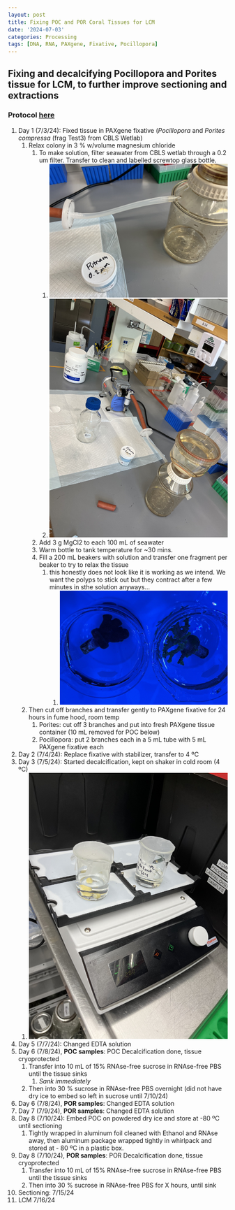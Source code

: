 ```yaml
---
layout: post
title: Fixing POC and POR Coral Tissues for LCM
date: '2024-07-03'
categories: Processing
tags: [DNA, RNA, PAXgene, Fixative, Pocillopora]
---
```


## Fixing and decalcifying Pocillopora and Porites tissue for LCM, to further improve sectioning and extractions

### Protocol [here](https://zdellaert.github.io/ZD_Putnam_Lab_Notebook/PAXgene-Fix-Decalc-Protocol/)

1. Day 1 (7/3/24): Fixed tissue in PAXgene fixative (*Pocillopora* and *Porites compressa* (frag Test3) from CBLS Wetlab)
   1. Relax colony in 3 % w/volume magnesium chloride 
      1. To make solution, filter seawater from CBLS wetlab through a 0.2 um filter. Transfer to clean and labelled screwtop glass bottle.
         1. ![FSW_2.jpeg](https://github.com/zdellaert/ZD_Putnam_Lab_Notebook/blob/master/images/protocols/PAXgene_fix/FSW_2.jpeg?raw=true)
         2. ![FSW.jpeg](https://github.com/zdellaert/ZD_Putnam_Lab_Notebook/blob/master/images/protocols/PAXgene_fix/FSW.jpeg?raw=true)
      2. Add 3 g MgCl2 to each 100 mL of seawater
      3. Warm bottle to tank temperature for ~30 mins.
      4. Fill a 200 mL beakers with solution and transfer one fragment per beaker to try to relax the tissue
         1. this honestly does not look like it is working as we intend. We want the polyps to stick out but they contract after a few minutes in sthe solution anyways...
            1. ![relax.jpeg](https://github.com/zdellaert/ZD_Putnam_Lab_Notebook/blob/master/images/protocols/PAXgene_fix/relax.jpeg?raw=true)
   2. Then cut off branches and transfer gently to PAXgene fixative for 24 hours in fume hood, room temp
      1. Porites: cut off 3 branches and put into fresh PAXgene tissue container (10 mL removed for POC below)
      2. Pocillopora: put 2 branches each in a 5 mL tube with 5 mL PAXgene fixative each
2. Day 2 (7/4/24): Replace fixative with stabilizer, transfer to 4 ºC
3. Day 3 (7/5/24): Started decalcification, kept on shaker in cold room (4 ºC)
   1. ![decalc.jpeg](https://github.com/zdellaert/ZD_Putnam_Lab_Notebook/blob/master/images/protocols/PAXgene_fix/decalc.jpg?raw=true)
4. Day 5 (7/7/24): Changed EDTA solution
5. Day 6 (7/8/24), **POC samples**: POC Decalcification done, tissue cryoprotected
   1. Transfer into 10 mL of 15% RNAse-free sucrose in RNAse-free PBS until the tissue sinks
      1. *Sank immediately*
   2. Then into 30 % sucrose in RNAse-free PBS overnight (did not have dry ice to embed so left in sucrose until 7/10/24)
6. Day 6 (7/8/24), **POR samples**: Changed EDTA solution
7. Day 7 (7/9/24), **POR samples**: Changed EDTA solution
7. Day 8 (7/10/24): Embed POC on powdered dry ice and store at -80 ºC until sectioning
   1. Tightly wrapped in aluminum foil cleaned with Ethanol and RNAse away, then aluminum package wrapped tightly in whirlpack and stored at - 80 ºC in a plastic box.
8. Day 8 (7/10/24), **POR samples**: POR Decalcification done, tissue cryoprotected
   1. Transfer into 10 mL of 15% RNAse-free sucrose in RNAse-free PBS until the tissue sinks
   2. Then into 30 % sucrose in RNAse-free PBS for X hours, until sink
9. Sectioning: 7/15/24
10. LCM 7/16/24
